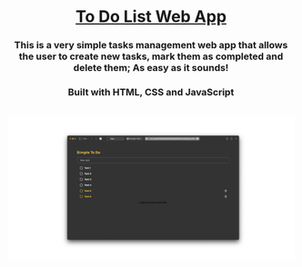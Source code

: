 <h1 align="center"><a href="https://vinasricard.github.io/ToDo/" target="blank">To Do List Web App</a></h1>

<h3 align="center">This is a very simple tasks management web app that allows the user to create new tasks, mark them as completed and delete them; As easy as it sounds!</h3>
<h3 align="center">Built with HTML, CSS and JavaScript</h3>
<br/>
<img src="screen.jpeg">

